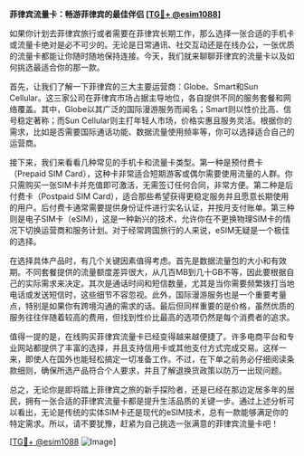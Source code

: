**菲律宾流量卡：畅游菲律宾的最佳伴侣 [[TG💪+ @esim1088](https://t.me/s/esim1088)]**

如果你计划去菲律宾旅行或者需要在菲律宾长期工作，那么选择一张合适的手机卡或流量卡绝对是必不可少的。无论是日常通讯、社交互动还是在线办公，一张优质的流量卡都能让你随时随地保持连接。今天，我们就来聊聊菲律宾的流量卡以及如何挑选最适合你的那一款。

首先，让我们了解一下菲律宾的三大主要运营商：Globe、Smart和Sun Cellular。这三家公司在菲律宾市场占据主导地位，各自提供不同的服务套餐和网络覆盖。其中，Globe以其广泛的国际漫游服务而闻名；Smart则以性价比高、信号稳定著称；而Sun Cellular则主打年轻人市场，价格实惠且服务灵活。根据你的需求，比如是否需要国际通话功能、数据流量使用频率等，你可以选择适合自己的运营商。

接下来，我们来看看几种常见的手机卡和流量卡类型。第一种是预付费卡（Prepaid SIM Card），这种卡非常适合短期游客或偶尔需要使用流量的人群。你只需购买一张SIM卡并充值即可激活，无需签订任何合同，非常方便。第二种是后付费卡（Postpaid SIM Card），适合那些希望获得更稳定服务并且愿意长期使用的用户。后付费卡通常需要提供身份证件进行实名认证，并按月支付账单。第三种则是电子SIM卡（eSIM），这是一种新兴的技术，允许你在不更换物理SIM卡的情况下切换运营商和服务计划。对于经常跨国旅行的人来说，eSIM无疑是一个极佳的选择。

在选择具体产品时，有几个关键因素值得考虑。首先是数据流量包的大小和有效期。不同套餐提供的流量额度差异很大，从几百MB到几十GB不等，因此要根据自己的实际需求来决定。其次是通话时间和短信数量，尤其是当你需要频繁拨打当地电话或发送短信时，这些细节不容忽视。此外，国际漫游服务也是一个重要考量点，特别是如果你有跨境沟通的需求的话。最后但同样重要的是价格，虽然优质的服务往往伴随着较高的费用，但找到性价比最高的选项仍然是每个消费者的追求。

值得一提的是，在线购买菲律宾流量卡已经变得越来越便捷了。许多电商平台和专业网站都提供了丰富的选择，并且支持信用卡或其他支付方式完成交易。这样一来，即使人在国外也能轻松搞定一切准备工作。不过，在下单之前务必仔细阅读条款细则，确保所选产品符合个人要求，并且了解退换货政策以防万一出现问题。

总之，无论你是即将踏上菲律宾之旅的新手探险者，还是已经在那边定居多年的居民，拥有一张合适的菲律宾流量卡都是提升生活品质的关键一步。通过上述分析可以看出，无论是传统的实体SIM卡还是现代的eSIM技术，总有一款能够满足你的特定需求。所以，请不要犹豫，赶紧为自己挑选一张满意的菲律宾流量卡吧！

[[TG💪+ @esim1088](https://t.me/s/esim1088) ![Image](https://i.postimg.cc/4NQfJmqS/Snipaste-2025-05-13-00-14-12.png)]